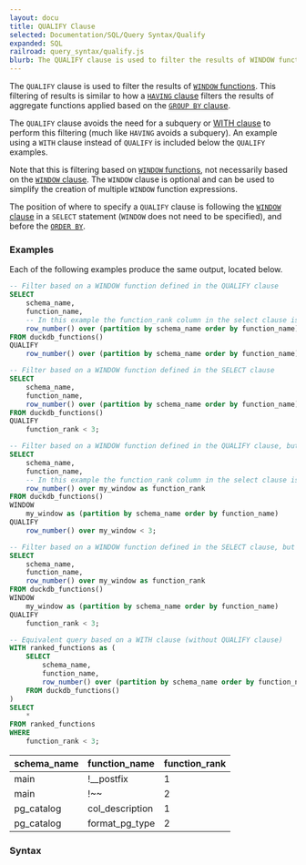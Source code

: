 ```yaml
---
layout: docu
title: QUALIFY Clause
selected: Documentation/SQL/Query Syntax/Qualify
expanded: SQL
railroad: query_syntax/qualify.js
blurb: The QUALIFY clause is used to filter the results of WINDOW functions.
---
```


The `QUALIFY` clause is used to filter the results of [`WINDOW` functions](/docs/sql/window_functions). This filtering of results is similar to how a [`HAVING` clause](/docs/sql/query_syntax/having) filters the results of aggregate functions applied based on the [`GROUP BY` clause](/docs/sql/query_syntax/groupby). 

The `QUALIFY` clause avoids the need for a subquery or [WITH clause](/docs/sql/query_syntax/with) to perform this filtering (much like `HAVING` avoids a subquery). An example using a `WITH` clause instead of `QUALIFY` is included below the `QUALIFY` examples.

Note that this is filtering based on [`WINDOW` functions](/docs/sql/window_functions), not necessarily based on the [`WINDOW` clause](/docs/sql/query_syntax/window). The `WINDOW` clause is optional and can be used to simplify the creation of multiple `WINDOW` function expressions. 

The position of where to specify a `QUALIFY` clause is following the [`WINDOW` clause](/docs/sql/query_syntax/window) in a `SELECT` statement (`WINDOW` does not need to be specified), and before the [`ORDER BY`](/docs/sql/query_syntax/orderby).

### Examples

Each of the following examples produce the same output, located below.

```sql
-- Filter based on a WINDOW function defined in the QUALIFY clause
SELECT 
    schema_name, 
    function_name, 
    -- In this example the function_rank column in the select clause is for reference 
    row_number() over (partition by schema_name order by function_name) as function_rank 
FROM duckdb_functions() 
QUALIFY 
    row_number() over (partition by schema_name order by function_name) < 3;

-- Filter based on a WINDOW function defined in the SELECT clause
SELECT 
    schema_name, 
    function_name, 
    row_number() over (partition by schema_name order by function_name) as function_rank 
FROM duckdb_functions() 
QUALIFY 
    function_rank < 3;

-- Filter based on a WINDOW function defined in the QUALIFY clause, but using the WINDOW clause
SELECT 
    schema_name, 
    function_name, 
    -- In this example the function_rank column in the select clause is for reference 
    row_number() over my_window as function_rank 
FROM duckdb_functions() 
WINDOW
    my_window as (partition by schema_name order by function_name)
QUALIFY 
    row_number() over my_window < 3;

-- Filter based on a WINDOW function defined in the SELECT clause, but using the WINDOW clause
SELECT 
    schema_name, 
    function_name, 
    row_number() over my_window as function_rank 
FROM duckdb_functions() 
WINDOW
    my_window as (partition by schema_name order by function_name)
QUALIFY 
    function_rank < 3;

-- Equivalent query based on a WITH clause (without QUALIFY clause)
WITH ranked_functions as (
    SELECT 
        schema_name, 
        function_name, 
        row_number() over (partition by schema_name order by function_name) as function_rank 
    FROM duckdb_functions() 
)
SELECT
    *
FROM ranked_functions
WHERE
    function_rank < 3;
```

| schema_name |  function_name  | function_rank |
|:---|:---|:---|
| main        | !__postfix      | 1             |
| main        | !~~             | 2             |
| pg_catalog  | col_description | 1             |
| pg_catalog  | format_pg_type  | 2             |

### Syntax
<div id="rrdiagram"></div>